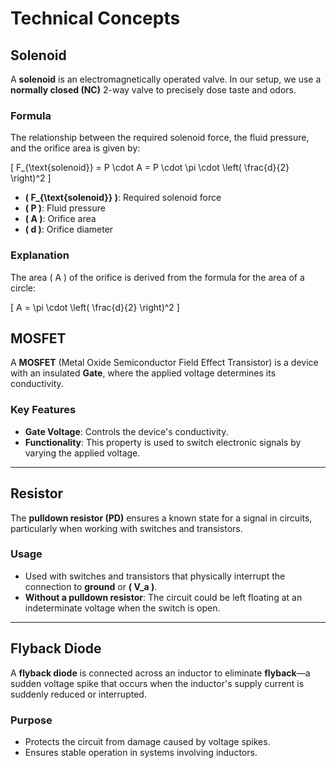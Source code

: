 # Technical Concepts

## Solenoid
A **solenoid** is an electromagnetically operated valve. In our setup, we use a **normally closed (NC)** 2-way valve to precisely dose taste and odors.

### Formula
The relationship between the required solenoid force, the fluid pressure, and the orifice area is given by:

\[ 
F_{\text{solenoid}} = P \cdot A = P \cdot \pi \cdot \left( \frac{d}{2} \right)^2 
\]

- **\( F_{\text{solenoid}} \)**: Required solenoid force  
- **\( P \)**: Fluid pressure  
- **\( A \)**: Orifice area  
- **\( d \)**: Orifice diameter  

### Explanation
The area \( A \) of the orifice is derived from the formula for the area of a circle:

\[
A = \pi \cdot \left( \frac{d}{2} \right)^2
\]


## MOSFET
A **MOSFET** (Metal Oxide Semiconductor Field Effect Transistor) is a device with an insulated **Gate**, where the applied voltage determines its conductivity. 

### Key Features
- **Gate Voltage**: Controls the device's conductivity.  
- **Functionality**: This property is used to switch electronic signals by varying the applied voltage.

---

## Resistor
The **pulldown resistor (PD)** ensures a known state for a signal in circuits, particularly when working with switches and transistors.

### Usage
- Used with switches and transistors that physically interrupt the connection to **ground** or **\( V_a \)**.  
- **Without a pulldown resistor**: The circuit could be left floating at an indeterminate voltage when the switch is open.

---

## Flyback Diode
A **flyback diode** is connected across an inductor to eliminate **flyback**—a sudden voltage spike that occurs when the inductor's supply current is suddenly reduced or interrupted.

### Purpose
- Protects the circuit from damage caused by voltage spikes.  
- Ensures stable operation in systems involving inductors.
